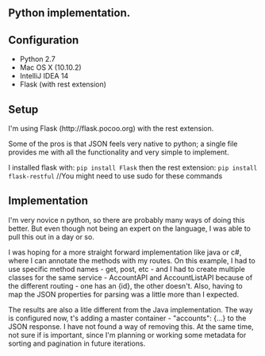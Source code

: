 <h2>Python implementation.</h2>

<h2>Configuration</h2>
<ul>
<li>Python 2.7</li>
<li>Mac OS X (10.10.2)</li>
<li>IntelliJ IDEA 14</li>
<li>Flask (with rest extension)</li>
</ul>

<h2>Setup</h2>
I'm using Flask (http://flask.pocoo.org) with the rest extension.

Some of the pros is that JSON feels very native to python; a single file provides me with all the functionality and very simple to implement.

I installed flask with: <code>pip install Flask</code> 
then the rest extension: <code>pip install flask-restful</code>
//You might need to use sudo for these commands


<h2>Implementation</h2>
I'm very novice n python, so there are probably many ways of doing this better.
But even though not being an expert on the language, I was able to pull this out in a day or so.

I was hoping for a more straight forward implementation like java or c#, where I can annotate the methods with my routes.
On this example, I had to use specific method names - get, post, etc - and I had to create multiple classes for the same service - AccountAPI and AccountListAPI because of the different routing - one has an {id}, the other doesn't.
Also, having to map the JSON properties for parsing was a little more than I expected.

The results are also a litle different from the Java implementation. The way is configured now, t's adding a master container - "accounts": {...} to the JSON response. I have not found a way of removing this. At the same time, not sure if is important, since I'm planning or working some metadata for sorting and pagination in future iterations.

